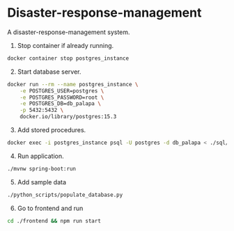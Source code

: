 # Disaster-response-management
A disaster-response-management system.

1. Stop container if already running.
```bash
docker container stop postgres_instance
```

2. Start database server.
```bash
docker run --rm --name postgres_instance \
    -e POSTGRES_USER=postgres \
    -e POSTGRES_PASSWORD=root \
    -e POSTGRES_DB=db_palapa \
    -p 5432:5432 \
    docker.io/library/postgres:15.3
```

3. Add stored procedures.
```bash
docker exec -i postgres_instance psql -U postgres -d db_palapa < ./sql/stored_procedures.sql
```

4. Run application.
```bash
./mvnw spring-boot:run
```

5. Add sample data
```bash
./python_scripts/populate_database.py
```

6. Go to frontend and run
```bash
cd ./frontend && npm run start
```
